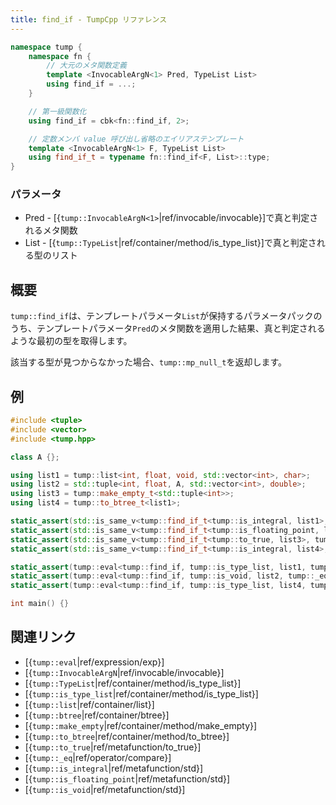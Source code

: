 ```yaml
---
title: find_if - TumpCpp リファレンス
---
```


```cpp
namespace tump {
    namespace fn {
        // 大元のメタ関数定義
        template <InvocableArgN<1> Pred, TypeList List>
        using find_if = ...;
    }

    // 第一級関数化
    using find_if = cbk<fn::find_if, 2>;

    // 定数メンバ value 呼び出し省略のエイリアステンプレート
    template <InvocableArgN<1> F, TypeList List>
    using find_if_t = typename fn::find_if<F, List>::type;
}
```

### パラメータ

- Pred - [{`tump::InvocableArgN<1>`|ref/invocable/invocable}]で真と判定されるメタ関数
- List - [{`tump::TypeList`|ref/container/method/is_type_list}]で真と判定される型のリスト

## 概要

`tump::find_if`は、テンプレートパラメータ`List`が保持するパラメータパックのうち、テンプレートパラメータ`Pred`のメタ関数を適用した結果、真と判定されるような最初の型を取得します。

該当する型が見つからなかった場合、`tump::mp_null_t`を返却します。

## 例

```cpp
#include <tuple>
#include <vector>
#include <tump.hpp>

class A {};

using list1 = tump::list<int, float, void, std::vector<int>, char>;
using list2 = std::tuple<int, float, A, std::vector<int>, double>;
using list3 = tump::make_empty_t<std::tuple<int>>;
using list4 = tump::to_btree_t<list1>;

static_assert(std::is_same_v<tump::find_if_t<tump::is_integral, list1>, int> == true);
static_assert(std::is_same_v<tump::find_if_t<tump::is_floating_point, list2>, float> == true);
static_assert(std::is_same_v<tump::find_if_t<tump::to_true, list3>, tump::mp_null_t> == true);
static_assert(std::is_same_v<tump::find_if_t<tump::is_integral, list4>, char> == true);

static_assert(tump::eval<tump::find_if, tump::is_type_list, list1, tump::_eq, std::vector<int>>::value == true);
static_assert(tump::eval<tump::find_if, tump::is_void, list2, tump::_eq, tump::mp_null_t>::value == true);
static_assert(tump::eval<tump::find_if, tump::is_type_list, list4, tump::_eq, std::vector<int>>::value == true);

int main() {}
```

## 関連リンク

- [{`tump::eval`|ref/expression/exp}]
- [{`tump::InvocableArgN`|ref/invocable/invocable}]
- [{`tump::TypeList`|ref/container/method/is_type_list}]
- [{`tump::is_type_list`|ref/container/method/is_type_list}]
- [{`tump::list`|ref/container/list}]
- [{`tump::btree`|ref/container/btree}]
- [{`tump::make_empty`|ref/container/method/make_empty}]
- [{`tump::to_btree`|ref/container/method/to_btree}]
- [{`tump::to_true`|ref/metafunction/to_true}]
- [{`tump::_eq`|ref/operator/compare}]
- [{`tump::is_integral`|ref/metafunction/std}]
- [{`tump::is_floating_point`|ref/metafunction/std}]
- [{`tump::is_void`|ref/metafunction/std}]

